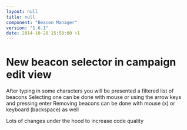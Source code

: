 ```yaml
---
layout: null
title: null
component: "Beacon Manager"
version: "1.6.1"
date: 2014-10-28 15:58:00 +1
---
```

# New beacon selector in campaign edit view

After typing in some characters you will be presented a filtered list of beacons
Selecting one can be done with mouse or using the arrow keys and pressing enter
Removing beacons can be done with mouse (x) or keyboard (backspace) as well

Lots of changes under the hood to increase code quality